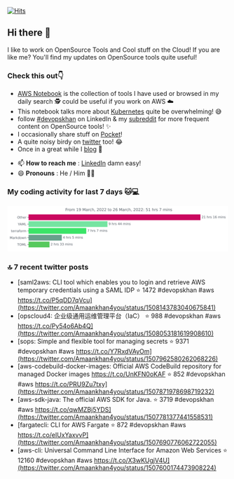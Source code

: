 [![Hits](https://hits.seeyoufarm.com/api/count/incr/badge.svg?url=https%3A%2F%2Fgithub.com%2Fakhan4u%2Fhit-counter&count_bg=%2379C83D&title_bg=%23555555&icon=&icon_color=%23E7E7E7&title=visits&edge_flat=false)](https://hits.seeyoufarm.com)

## Hi there 👋

I like to work on OpenSource Tools and Cool stuff on the Cloud! If you are like me? You'll find my updates on OpenSource tools quite useful!

### Check this out👇

* [AWS Notebook](https://histre.com/public/notebooks/dnllyanu/aws/) is the collection of tools I have used or browsed in my daily search 🕵️ could be useful if you work on AWS ☁️
* This notebook talks more about [Kubernetes](https://histre.com/public/notebooks/6uxdvo3y/kubernetes/) quite be overwhelming! 😅
* follow [#devopskhan](https://www.linkedin.com/feed/hashtag/devopskhan/) on LinkedIn & my [subreddit](https://www.reddit.com/r/devopskhan/) for more frequent content on OpenSource tools! ✨
* I occasionally share stuff on [Pocket](https://getpocket.com/@ej6g8d1dp2829A16a9Tf5d4T6bAMp3d8791rejDe86yem3bm4e14ex4fT4dluk29)!
* A quite noisy birdy on [twitter](https://twitter.com/Amaankhan4you) too! 😂
* Once in a great while I [blog](https://linuxparrot.com/) 😬


- 📫 **How to reach me** : [LinkedIn](https://www.linkedin.com/in/amaan-khan-linux-ninja) damn easy!
- 😄 **Pronouns** : He / Him 🤷‍♂️

### My coding activity for last 7 days 🐱💻

<img src="https://github.com/akhan4u/akhan4u/blob/main/images/stat.svg" alt="Amaan's Wakatime Activity!"/>

### 🔝 7 recent twitter posts
<!-- DEVDOJO:START -->
- [saml2aws: CLI tool which enables you to login and retrieve AWS temporary credentials using a SAML IDP
⭐️ 1472
#devopskhan #aws
https://t.co/P5qDD7qVcu](https://twitter.com/Amaankhan4you/status/1508143783040675841)
- [opscloud4: 企业级通用运维管理平台（IaC）
⭐️ 988
#devopskhan #aws
https://t.co/Py54o6Ab4Q](https://twitter.com/Amaankhan4you/status/1508053181619908610)
- [sops: Simple and flexible tool for managing secrets
⭐️ 9371
#devopskhan #aws
https://t.co/Y7RxdVAyOm](https://twitter.com/Amaankhan4you/status/1507962580262068226)
- [aws-codebuild-docker-images: Official AWS CodeBuild repository for managed Docker images https://t.co/UnKFN0oKAF
⭐️ 852
#devopskhan #aws
https://t.co/PRU9Zu7txy](https://twitter.com/Amaankhan4you/status/1507871978698719232)
- [aws-sdk-java: The official AWS SDK for Java.
⭐️ 3719
#devopskhan #aws
https://t.co/qwMZBj5YDS](https://twitter.com/Amaankhan4you/status/1507781377441558531)
- [fargatecli: CLI for AWS Fargate
⭐️ 872
#devopskhan #aws
https://t.co/eIUxYaxvvP](https://twitter.com/Amaankhan4you/status/1507690776062722055)
- [aws-cli: Universal Command Line Interface for Amazon Web Services
⭐️ 12160
#devopskhan #aws
https://t.co/X3wKUgjV4U](https://twitter.com/Amaankhan4you/status/1507600174473908224)
<!-- DEVDOJO:END -->

<!-- ![Amaan's GitHub stats](https://github-readme-stats.vercel.app/api?username=akhan4u&count_private=true&show_icons=true&hide=contribs) -->
